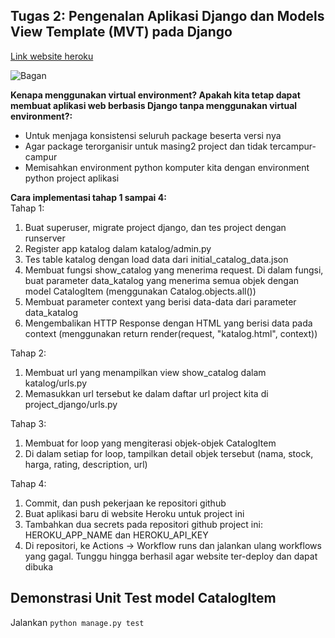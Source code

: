 ## Tugas 2: Pengenalan Aplikasi Django dan Models View Template (MVT) pada Django

[Link website heroku](https://tugas2pbp-katalog.herokuapp.com/katalog/)

![Bagan](https://res.cloudinary.com/dbev4mnac/image/upload/v1663050754/S__28745731_twqhhy.jpg)

**Kenapa menggunakan virtual environment? Apakah kita tetap dapat membuat aplikasi web berbasis Django tanpa menggunakan virtual environment?:**
- Untuk menjaga konsistensi seluruh package beserta versi nya
- Agar package terorganisir untuk masing2 project dan tidak tercampur-campur
- Memisahkan environment python komputer kita dengan environment python project aplikasi

**Cara implementasi tahap 1 sampai 4:**
<br />
 Tahap 1:
 1. Buat superuser, migrate project django, dan tes project dengan runserver
 2. Register app katalog dalam katalog/admin.py
 3. Tes table katalog dengan load data dari initial_catalog_data.json
 4. Membuat fungsi show_catalog yang menerima request. Di dalam fungsi, buat parameter data_katalog yang menerima semua objek
 dengan model CatalogItem (menggunakan Catalog.objects.all())
 5. Membuat parameter context yang berisi data-data dari parameter data_katalog
 6. Mengembalikan HTTP Response dengan HTML yang berisi data pada context (menggunakan return  render(request, "katalog.html", context))

Tahap 2:
1. Membuat url yang menampilkan view show_catalog dalam katalog/urls.py
2. Memasukkan url tersebut ke dalam daftar url project kita di project_django/urls.py

Tahap 3:
1. Membuat for loop yang mengiterasi objek-objek CatalogItem
2. Di dalam setiap for loop, tampilkan detail objek tersebut (nama, stock, harga, rating, description, url)

Tahap 4:
1. Commit, dan push pekerjaan ke repositori github
2. Buat aplikasi baru di website Heroku untuk project ini
3. Tambahkan dua secrets pada repositori github project ini: HEROKU_APP_NAME dan HEROKU_API_KEY
4. Di repositori, ke Actions -> Workflow runs dan jalankan ulang workflows yang gagal. Tunggu hingga berhasil agar website ter-deploy dan dapat dibuka

## Demonstrasi Unit Test model CatalogItem
Jalankan `python manage.py test`

